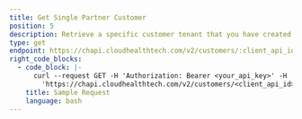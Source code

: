 ```yaml
---
title: Get Single Partner Customer
position: 5
description: Retrieve a specific customer tenant that you have created in the CloudHealth Platform. This information is retrieved from the CloudHealth Platform. This endpoint can be used for both AWS and Azure customer tenants.
type: get
endpoint: https://chapi.cloudhealthtech.com/v2/customers/:client_api_id
right_code_blocks:
  - code_block: |-
      curl --request GET -H 'Authorization: Bearer <your_api_key>' -H 'Content-Type: application/json' -d
        'https://chapi.cloudhealthtech.com/v2/customers/<client_api_id>'
    title: Sample Request
    language: bash
---
```

